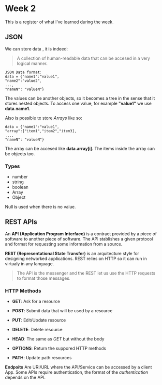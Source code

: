 # Week 2
This is a register of what I've learned during the week.

## JSON
We can store data , it is indeed:
> A collection of human-readable data that can be accesed in a very logical manner.

    JSON Data format:
    data = {"name1":"value1",
    "name2":"value2",
    ...,
    "nameN": "valueN"}

The values can be another objects, so it becomes a tree in the sense that it stores nested objects.  To access one value, for example **"value1"** we use **data.name1**.

Also is possible to store _Arrays_ like so:

    data = {"name1":"value1",
    "array":["item1","item2","item3],
    ...,
    "nameN": "valueN"}

The array can be accesed like **data.array[i]**. The items inside the array can be objects too.

### Types
* number
* string
* boolean
* Array
* Object

Null is used when there is no value.

## REST APIs
An **API (Application Program Interface)** is a contract provided by a piece of software to another piece of software.
The API stablishes a given protocol and format for requesting some information from a source.

**REST (Representational State Transfer)** is an arquitecture style for designing networked applications. REST relies on HTTP so it can run in virtualy in any language. 

> The API is the messenger and the REST let us use the HTTP requests to format those messages.

### HTTP Methods
* **GET**: Ask for a resource
* **POST**: Submit data that will be used by a resource
* **PUT**: Edit/Update resource
* **DELETE**: Delete resource

* **HEAD**: The same as _GET_ but without the body
* **OPTIONS**: Return the suppored HTTP methods
* **PATH**: Update path resources

**Endpoits** Are URI/URL where the API/Service can be accessed by a client App. Some APIs require authentication, the format of the _authentication_ depends on the API.






